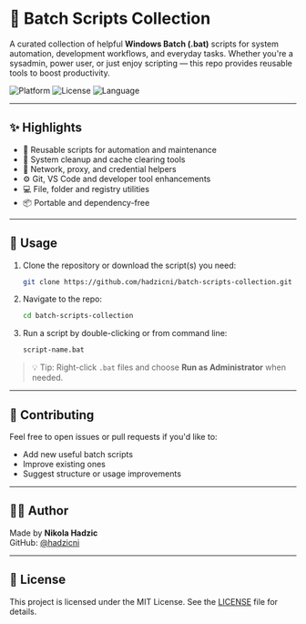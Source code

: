 # 🧩 Batch Scripts Collection

A curated collection of helpful **Windows Batch (.bat)** scripts for system automation, development workflows, and everyday tasks. Whether you're a sysadmin, power user, or just enjoy scripting — this repo provides reusable tools to boost productivity.

![Platform](https://img.shields.io/badge/platform-Windows-lightgrey)
![License](https://img.shields.io/badge/license-Apache--2.0-blue)
![Language](https://img.shields.io/badge/language-Batch-blue)

---

## ✨ Highlights

- 🔁 Reusable scripts for automation and maintenance
- 🧹 System cleanup and cache clearing tools
- 🔐 Network, proxy, and credential helpers
- ⚙️ Git, VS Code and developer tool enhancements
- 💻 File, folder and registry utilities
- 📦 Portable and dependency-free

---

## 🚀 Usage

1. Clone the repository or download the script(s) you need:

   ```bash
   git clone https://github.com/hadzicni/batch-scripts-collection.git
   ```

2. Navigate to the repo:

   ```bash
   cd batch-scripts-collection
   ```

3. Run a script by double-clicking or from command line:

   ```cmd
   script-name.bat
   ```

> 💡 Tip: Right-click `.bat` files and choose **Run as Administrator** when needed.

---

## 🤝 Contributing

Feel free to open issues or pull requests if you'd like to:

- Add new useful batch scripts
- Improve existing ones
- Suggest structure or usage improvements

---

## 👨‍💻 Author

Made by **Nikola Hadzic**  
GitHub: [@hadzicni](https://github.com/hadzicni)

---

## 📄 License

This project is licensed under the MIT License. See the [LICENSE](./LICENSE) file for details.
